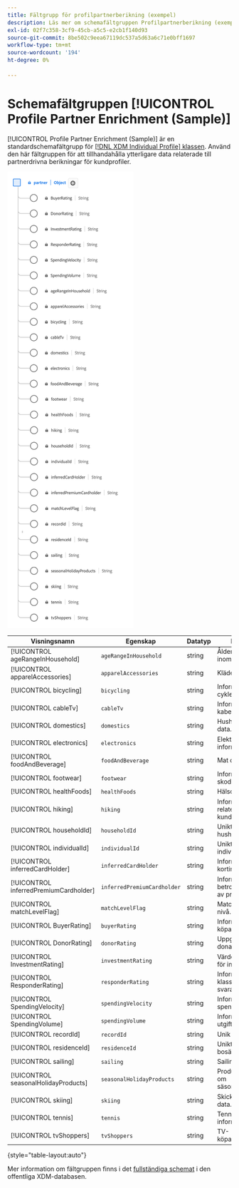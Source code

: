 ```yaml
---
title: Fältgrupp för profilpartnerberikning (exempel)
description: Läs mer om schemafältgruppen Profilpartnerberikning (exempel).
exl-id: 02f7c358-3cf9-45cb-a5c5-e2cb1f140d93
source-git-commit: 8be502c9eea67119dc537a5d63a6c71e0bff1697
workflow-type: tm+mt
source-wordcount: '194'
ht-degree: 0%

---
```


# Schemafältgruppen [!UICONTROL Profile Partner Enrichment (Sample)]

[!UICONTROL Profile Partner Enrichment (Sample)] är en standardschemafältgrupp för [[!DNL XDM Individual Profile] klassen](../../classes/individual-profile.md). Använd den här fältgruppen för att tillhandahålla ytterligare data relaterade till partnerdrivna berikningar för kundprofiler.

![Ett diagram över fältgruppen [!UICONTROL Profile Partner Enrichment (Sample)].](../../images/field-groups/profile-partner-enrichment-sample.png)

| Visningsnamn | Egenskap | Datatyp | Beskrivning |
|-----------------------------|------------------------|-----------|----------------------------------|
| [!UICONTROL ageRangeInHousehold] | `ageRangeInHousehold` | string | Åldersintervallet inom hushållet. |
| [!UICONTROL apparelAccessories] | `apparelAccessories` | string | Kläder och tillbehör. |
| [!UICONTROL bicycling] | `bicycling` | string | Information som rör cykler. |
| [!UICONTROL cableTv] | `cableTv` | string | Information om kabel-tv. |
| [!UICONTROL domestics] | `domestics` | string | Hushållsrelaterade data. |
| [!UICONTROL electronics] | `electronics` | string | Elektronikrelaterad information. |
| [!UICONTROL foodAndBeverage] | `foodAndBeverage` | string | Mat och dryck. |
| [!UICONTROL footwear] | `footwear` | string | Information om skodon. |
| [!UICONTROL healthFoods] | `healthFoods` | string | Hälsovårdsdata. |
| [!UICONTROL hiking] | `hiking` | string | Information som är relaterad till kundvärvning. |
| [!UICONTROL householdId] | `householdId` | string | Unikt ID för ett hushåll. |
| [!UICONTROL individualId] | `individualId` | string | Unikt ID för en individ. |
| [!UICONTROL inferredCardHolder] | `inferredCardHolder` | string | Information om kortinnehavare. |
| [!UICONTROL inferredPremiumCardholder] | `inferredPremiumCardholder` | string | Information om betrodda innehavare av premiumkort. |
| [!UICONTROL matchLevelFlag] | `matchLevelFlag` | string | Matcha flaggdata för nivå. |
| [!UICONTROL BuyerRating] | `buyerRating` | string | Information om köparbetygsättning. |
| [!UICONTROL DonorRating] | `donorRating` | string | Uppgifter om donatorklassificering. |
| [!UICONTROL InvestmentRating] | `investmentRating` | string | Värderingsuppgifter för investeringar. |
| [!UICONTROL ResponderRating] | `responderRating` | string | Information om klassificering av svarare. |
| [!UICONTROL SpendingVelocity] | `spendingVelocity` | string | Information om spending speed. |
| [!UICONTROL SpendingVolume] | `spendingVolume` | string | Information om utgiftsvolym. |
| [!UICONTROL recordId] | `recordId` | string | Unik post-ID. |
| [!UICONTROL residenceId] | `residenceId` | string | Unikt ID för bosättning. |
| [!UICONTROL sailing] | `sailing` | string | Sailing-related data. |
| [!UICONTROL seasonalHolidayProducts] | `seasonalHolidayProducts` | string | Produktinformation om säsongssemester. |
| [!UICONTROL skiing] | `skiing` | string | Skickningsrelaterade data. |
| [!UICONTROL tennis] | `tennis` | string | Tennisrelaterad information. |
| [!UICONTROL tvShoppers] | `tvShoppers` | string | TV-köparinformation. |

{style="table-layout:auto"}

Mer information om fältgruppen finns i det [fullständiga schemat](https://github.com/adobe/xdm/blob/master/components/fieldgroups/profile/partner-profile-enrichment/profile-partner-enrichment-sample.schema.json) i den offentliga XDM-databasen.
